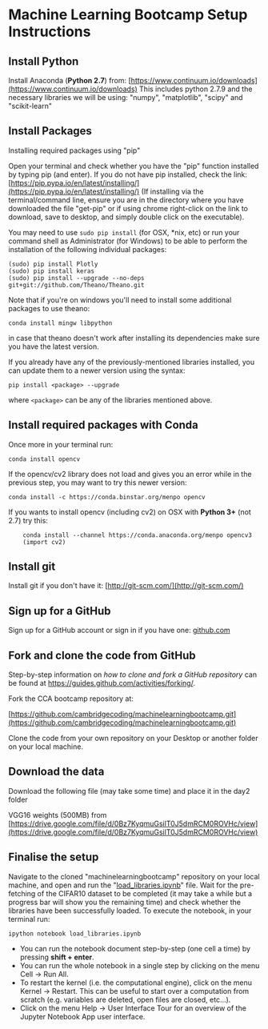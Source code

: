 # Machine Learning Bootcamp Setup Instructions

## Install Python

Install Anaconda (**Python 2.7**) from:  [https://www.continuum.io/downloads](https://www.continuum.io/downloads)
This includes python 2.7.9 and the necessary libraries we will be using: "numpy", "matplotlib", "scipy" and "scikit-learn"

## Install Packages

Installing required packages using "pip"

Open your terminal and check whether you have the "pip" function installed by typing pip (and enter).
If you do not have pip installed, check the link: [https://pip.pypa.io/en/latest/installing/](https://pip.pypa.io/en/latest/installing/) (If installing via the terminal/command line, ensure you are in the directory where you have downloaded the file "get-pip" or if using chrome right-click on the link to download, save to desktop, and simply double click on the executable).

You may need to use `sudo pip install` (for OSX, *nix, etc) or run your command shell as Administrator (for Windows) to be able to perform the installation of the following individual packages:

    (sudo) pip install Plotly
    (sudo) pip install keras
    (sudo) pip install --upgrade --no-deps git+git://github.com/Theano/Theano.git

Note that if you're on windows you'll need to install some additional packages to use theano:

    conda install mingw libpython

in case that theano doesn't work after installing its dependencies make sure you have the latest version.


If you already have any of the previously-mentioned libraries installed, you can update them to a newer version using the syntax:

    pip install <package> --upgrade

where `<package>` can be any of the libraries mentioned above.

## Install required packages with Conda

Once more in your terminal run:

    conda install opencv

If the opencv/cv2 library does not load and gives you an error while in the previous step, you may want to try this newer version:

    conda install -c https://conda.binstar.org/menpo opencv

If you wants to install opencv (including cv2) on OSX with **Python 3+** (not 2.7) try this:

		conda install --channel https://conda.anaconda.org/menpo opencv3
		(import cv2)

## Install git

Install git if you don't have it: [http://git-scm.com/](http://git-scm.com/)


##  Sign up for a GitHub

Sign up for a GitHub account or sign in if you have one: [github.com](https://github.com)


## Fork and clone the code from GitHub

Step-by-step information on *how to clone and fork a GitHub repository* can be found at https://guides.github.com/activities/forking/. 

Fork the CCA bootcamp repository at:

[https://github.com/cambridgecoding/machinelearningbootcamp.git](https://github.com/cambridgecoding/machinelearningbootcamp.git)

Clone the code from your own repository on your Desktop or another folder on your local machine.


## Download the data

Download the following file (may take some time) and place it in the day2 folder  

VGG16 weights (500MB) from [https://drive.google.com/file/d/0Bz7KyqmuGsilT0J5dmRCM0ROVHc/view](https://drive.google.com/file/d/0Bz7KyqmuGsilT0J5dmRCM0ROVHc/view)

## Finalise the setup

Navigate to the cloned "machinelearningbootcamp" repository on your local machine, and open and run the "[load_libraries.ipynb](https://github.com/cambridgecoding/machinelearningbootcamp/blob/master/load_libraries.ipynb)" file. Wait for the pre-fetching of the CIFAR10 dataset to be completed (it may take a while but a progress bar will show you the remaining time) and check whether the libraries have been successfully loaded. To execute the notebook, in your terminal run:

    ipython notebook load_libraries.ipynb

* You can run the notebook document step-by-step (one cell a time) by pressing **shift + enter**.
* You can run the whole notebook in a single step by clicking on the menu Cell -> Run All.
* To restart the kernel (i.e. the computational engine), click on the menu Kernel -> Restart. This can be useful to start over a computation from scratch (e.g. variables are deleted, open files are closed, etc...).
* Click on the menu Help -> User Interface Tour for an overview of the Jupyter Notebook App user interface.

